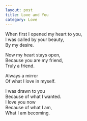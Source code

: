 ```yaml
---
layout: post
title: Love and You
category: Love
---
```


When first I opened my heart to you,  
I was called by your beauty,  
By my desire.

Now my heart stays open,  
Because you are my friend,  
Truly a friend.

Always a mirror  
Of what I love in myself.

I was drawn to you  
Because of what I wanted.  
I love you now  
Because of what I am,  
What I am becoming.